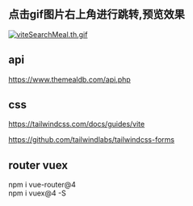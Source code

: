 ## 点击gif图片右上角进行跳转,预览效果

[![viteSearchMeal.th.gif](https://z4a.net/images/2023/03/31/viteSearchMeal.th.gif)](https://z4a.net/image/VHctTE)

## api
https://www.themealdb.com/api.php

## css
https://tailwindcss.com/docs/guides/vite

https://github.com/tailwindlabs/tailwindcss-forms

## router vuex
npm i vue-router@4  
npm i vuex@4 -S
